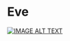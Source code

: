 # Eve

[![IMAGE ALT TEXT](http://img.youtube.com/vi/xpFyRnbXmCY&t=183s&ab_channel=Mirazev/0.jpg)](http://www.youtube.com/watch?v=xpFyRnbXmCY&t=183s&ab_channel=Mirazev "Video Title")
